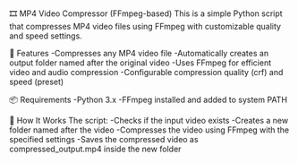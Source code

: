 🎞️ MP4 Video Compressor (FFmpeg-based)
This is a simple Python script that compresses MP4 video files using FFmpeg with customizable quality and speed settings.

🚀 Features
-Compresses any MP4 video file
-Automatically creates an output folder named after the original video
-Uses FFmpeg for efficient video and audio compression
-Configurable compression quality (crf) and speed (preset)

📦 Requirements
-Python 3.x
-FFmpeg installed and added to system PATH

📄 How It Works
The script:
-Checks if the input video exists
-Creates a new folder named after the video
-Compresses the video using FFmpeg with the specified settings
-Saves the compressed video as compressed_output.mp4 inside the new folder
